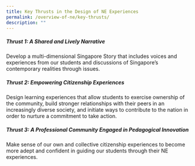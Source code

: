 ```yaml
---
title: Key Thrusts in the Design of NE Experiences
permalink: /overview-of-ne/key-thrusts/
description: ""
---
```

##### **Thrust 1: A Shared and Lively Narrative**

Develop a multi-dimensional Singapore Story that includes voices and experiences from our students and discussions of Singapore’s contemporary realities through issues.

##### **Thrust 2: Empowering Citizenship Experiences**
##### 
Design learning experiences that allow students to exercise ownership of the community, build stronger relationships with their peers in an increasingly diverse society, and initiate ways to contribute to the nation in order to nurture a commitment to take action.

##### **Thrust 3: A Professional Community Engaged in Pedagogical Innovation**

Make sense of our own and collective citizenship experiences to become more adept and confident in guiding our students through their NE experiences.